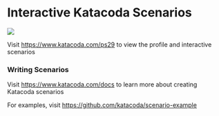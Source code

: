 # Interactive Katacoda Scenarios

[![](http://shields.katacoda.com/katacoda/ps29/count.svg)](https://www.katacoda.com/ps29 "Get your profile on Katacoda.com")

Visit https://www.katacoda.com/ps29 to view the profile and interactive scenarios

### Writing Scenarios
Visit https://www.katacoda.com/docs to learn more about creating Katacoda scenarios

For examples, visit https://github.com/katacoda/scenario-example
